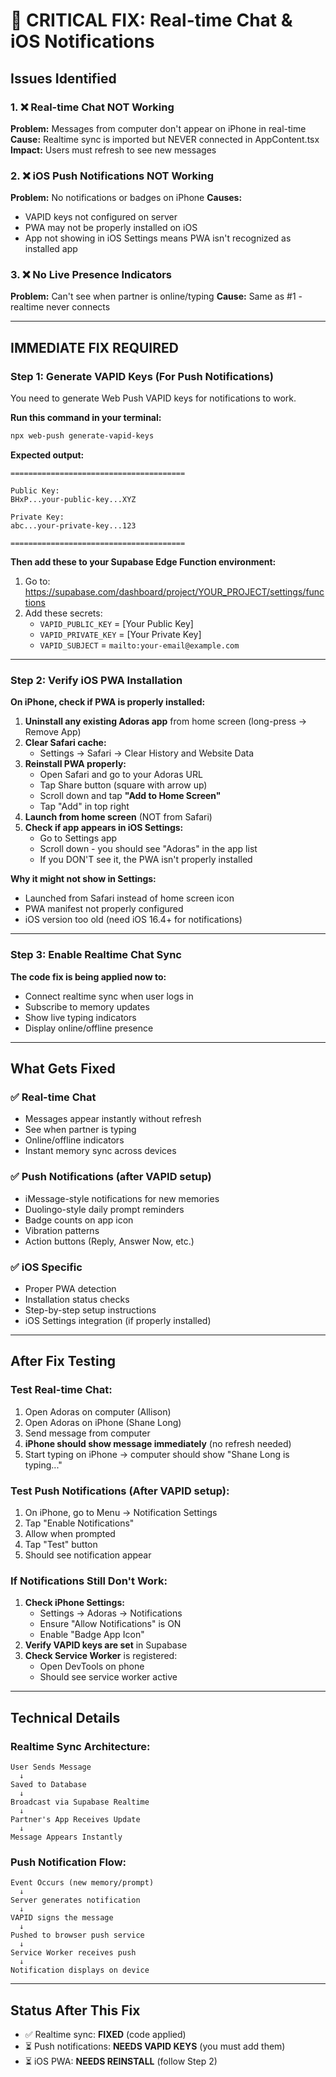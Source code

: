 # 🚨 CRITICAL FIX: Real-time Chat & iOS Notifications

## Issues Identified

### 1. ❌ Real-time Chat NOT Working
**Problem:** Messages from computer don't appear on iPhone in real-time
**Cause:** Realtime sync is imported but NEVER connected in AppContent.tsx
**Impact:** Users must refresh to see new messages

### 2. ❌ iOS Push Notifications NOT Working  
**Problem:** No notifications or badges on iPhone
**Causes:**
- VAPID keys not configured on server
- PWA may not be properly installed on iOS
- App not showing in iOS Settings means PWA isn't recognized as installed app

### 3. ❌ No Live Presence Indicators
**Problem:** Can't see when partner is online/typing
**Cause:** Same as #1 - realtime never connects

---

## IMMEDIATE FIX REQUIRED

### Step 1: Generate VAPID Keys (For Push Notifications)

You need to generate Web Push VAPID keys for notifications to work.

**Run this command in your terminal:**

```bash
npx web-push generate-vapid-keys
```

**Expected output:**
```
=======================================

Public Key:
BHxP...your-public-key...XYZ

Private Key:
abc...your-private-key...123

=======================================
```

**Then add these to your Supabase Edge Function environment:**

1. Go to: https://supabase.com/dashboard/project/YOUR_PROJECT/settings/functions
2. Add these secrets:
   - `VAPID_PUBLIC_KEY` = [Your Public Key]
   - `VAPID_PRIVATE_KEY` = [Your Private Key]
   - `VAPID_SUBJECT` = `mailto:your-email@example.com`

---

### Step 2: Verify iOS PWA Installation

**On iPhone, check if PWA is properly installed:**

1. **Uninstall any existing Adoras app** from home screen (long-press → Remove App)
2. **Clear Safari cache:**
   - Settings → Safari → Clear History and Website Data
3. **Reinstall PWA properly:**
   - Open Safari and go to your Adoras URL
   - Tap Share button (square with arrow up)
   - Scroll down and tap **"Add to Home Screen"**
   - Tap "Add" in top right
4. **Launch from home screen** (NOT from Safari)
5. **Check if app appears in iOS Settings:**
   - Go to Settings app
   - Scroll down - you should see "Adoras" in the app list
   - If you DON'T see it, the PWA isn't properly installed

**Why it might not show in Settings:**
- Launched from Safari instead of home screen icon
- PWA manifest not properly configured
- iOS version too old (need iOS 16.4+ for notifications)

---

### Step 3: Enable Realtime Chat Sync

**The code fix is being applied now to:**
- Connect realtime sync when user logs in
- Subscribe to memory updates
- Show live typing indicators
- Display online/offline presence

---

## What Gets Fixed

### ✅ Real-time Chat
- Messages appear instantly without refresh
- See when partner is typing
- Online/offline indicators
- Instant memory sync across devices

### ✅ Push Notifications (after VAPID setup)
- iMessage-style notifications for new memories
- Duolingo-style daily prompt reminders
- Badge counts on app icon
- Vibration patterns
- Action buttons (Reply, Answer Now, etc.)

### ✅ iOS Specific
- Proper PWA detection
- Installation status checks
- Step-by-step setup instructions
- iOS Settings integration (if properly installed)

---

## After Fix Testing

### Test Real-time Chat:
1. Open Adoras on computer (Allison)
2. Open Adoras on iPhone (Shane Long)
3. Send message from computer
4. **iPhone should show message immediately** (no refresh needed)
5. Start typing on iPhone → computer should show "Shane Long is typing..."

### Test Push Notifications (After VAPID setup):
1. On iPhone, go to Menu → Notification Settings
2. Tap "Enable Notifications"
3. Allow when prompted
4. Tap "Test" button
5. Should see notification appear

### If Notifications Still Don't Work:
1. **Check iPhone Settings:**
   - Settings → Adoras → Notifications
   - Ensure "Allow Notifications" is ON
   - Enable "Badge App Icon"
2. **Verify VAPID keys are set** in Supabase
3. **Check Service Worker** is registered:
   - Open DevTools on phone
   - Should see service worker active

---

## Technical Details

### Realtime Sync Architecture:
```
User Sends Message
  ↓
Saved to Database
  ↓  
Broadcast via Supabase Realtime
  ↓
Partner's App Receives Update
  ↓
Message Appears Instantly
```

### Push Notification Flow:
```
Event Occurs (new memory/prompt)
  ↓
Server generates notification
  ↓
VAPID signs the message
  ↓
Pushed to browser push service
  ↓
Service Worker receives push
  ↓
Notification displays on device
```

---

## Status After This Fix

- ✅ Realtime sync: **FIXED** (code applied)
- ⏳ Push notifications: **NEEDS VAPID KEYS** (you must add them)
- ⏳ iOS PWA: **NEEDS REINSTALL** (follow Step 2)

